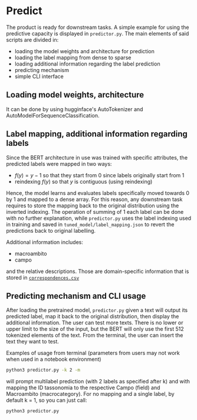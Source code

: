 # Predict

The product is ready for downstream tasks. A simple example for using the predictive capacity is displayed in `predictor.py`. The main elements of said scripts are divided in:

-   loading the model weights and architecture for prediction
-   loading the label mapping from dense to sparse
-   loading additional information regarding the label prediction
-   predicting mechanism
-   simple CLI interface

## Loading model weights, architecture

It can be done by using hugginface's AutoTokenizer and AutoModelForSequenceClassification.

## Label mapping, additional information regarding labels

Since the BERT architecture in use was trained with specific attributes, the predicted labels were mapped in two ways:

-   $f(y) = y-1$ so that they start from 0 since labels originally start from 1
-   reindexing $f(y)$ so that $y$ is contiguous (using reindexing)

Hence, the model learns and evaluates labels specifically moved towards 0 by 1 and mapped to a dense array. For this reason, any downstream task requires to store the mapping back to the original distribution using the inverted indexing. The operation of summing of 1 each label can be done with no further explanation, while `predictor.py` uses the label indexing used in training and saved in `tuned_model/label_mapping.json` to revert the predictions back to original labelling.

Additional information includes:

-   macroambito
-   campo

and the relative descriptions. Those are domain-specific information that is stored in [`correspondences.csv`]()

## Predicting mechanism and CLI usage

After loading the pretrained model, ```predictor.py``` given a text will output its predicted label, map it back to the original distribution, then display the additional information. 
The user can test more texts. There is no lower or upper limit to the size of the input, but the BERT will only use the first 512 tokenized elements of the text. 
From the terminal, the user can insert the text they want to test. 

Examples of usage from terminal (parameters from users may not work when used in a notebook environment)
```bash
python3 predictor.py -k 2 -m
```
will prompt multilabel prediction (with 2 labels as specified after k) and with mapping the ID tassonomia to the respective Campo (field) and Macroambito (macrocategory). 
For no mapping and a single label, by default k = 1, so you can just call:

```
python3 predictor.py
```





